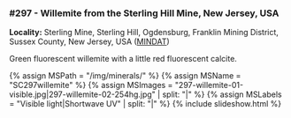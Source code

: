 
### #297 - Willemite from the Sterling Hill Mine, New Jersey, USA

**Locality:**  Sterling Mine, Sterling Hill, Ogdensburg, Franklin Mining District, Sussex County, New Jersey, USA ([MINDAT](https://www.mindat.org/loc-3948.html))  

Green fluorescent willemite with a little red fluorescent calcite.

{% assign MSPath = "/img/minerals/" %}
{% assign MSName = "SC297willemite" %}
{% assign MSImages = "297-willemite-01-visible.jpg|297-willemite-02-254hg.jpg" | split: "|" %}
{% assign MSLabels = "Visible light|Shortwave UV" | split: "|" %}
{% include slideshow.html %}

